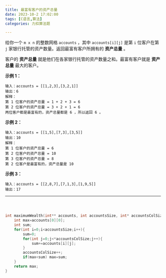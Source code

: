 ```yaml
---
title: 最富有客户的资产总量
date: 2023-10-2 17:02:00
tags: [C语言,算法]
categories: 力扣算法题

---
```


给你一个 `m x n` 的整数网格 `accounts` ，其中 `accounts[i][j]` 是第 `i` 位客户在第 `j` 家银行托管的资产数量。返回最富有客户所拥有的 **资产总量** 。

客户的 **资产总量** 就是他们在各家银行托管的资产数量之和。最富有客户就是 **资产总量** 最大的客户。

 

**示例 1：**

```
输入：accounts = [[1,2,3],[3,2,1]]
输出：6
解释：
第 1 位客户的资产总量 = 1 + 2 + 3 = 6
第 2 位客户的资产总量 = 3 + 2 + 1 = 6
两位客户都是最富有的，资产总量都是 6 ，所以返回 6 。
```

**示例 2：**

```
输入：accounts = [[1,5],[7,3],[3,5]]
输出：10
解释：
第 1 位客户的资产总量 = 6
第 2 位客户的资产总量 = 10 
第 3 位客户的资产总量 = 8
第 2 位客户是最富有的，资产总量是 10
```

**示例 3：**

```
输入：accounts = [[2,8,7],[7,1,3],[1,9,5]]
输出：17
```

 



---

~~~c



int maximumWealth(int** accounts, int accountsSize, int* accountsColSize){
    int max=accounts[0][0];
    int sum;
    for(int i=0;i<accountsSize;i++){
        sum=0;
        for(int j=0;j<*accountsColSize;j++){
            sum+=accounts[i][j];
        }
        accountsColSize++;
        if(max<sum) max=sum;
    }
    return max;
}
~~~

